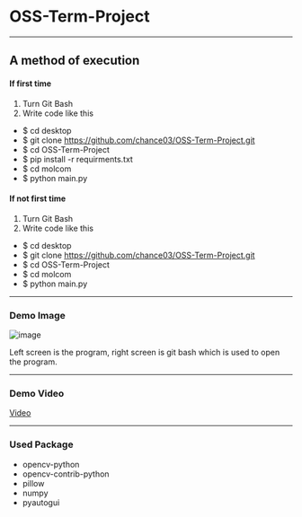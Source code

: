 # OSS-Term-Project
---
## A method of execution 
#### If first time
 1. Turn Git Bash
 2. Write code like this
- $ cd desktop
- $ git clone https://github.com/chance03/OSS-Term-Project.git
- $ cd OSS-Term-Project
- $ pip install -r requirments.txt
- $ cd molcom
- $ python main.py
#### If not first time
 1. Turn Git Bash
 2. Write code like this
- $ cd desktop
- $ git clone https://github.com/chance03/OSS-Term-Project.git
- $ cd OSS-Term-Project
- $ cd molcom
- $ python main.py

---
### Demo Image
![image](https://user-images.githubusercontent.com/106923158/207044619-1ce8a668-6619-48a1-b876-82c113398caf.png)

Left screen is the program, right screen is git bash which is used to open the program.

---
### Demo Video
[Video](https://youtu.be/T2OjW052D-Y)

---
### Used Package
- opencv-python
- opencv-contrib-python
- pillow
- numpy
- pyautogui






